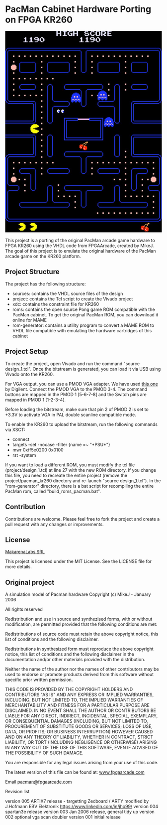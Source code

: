# PacMan Cabinet Hardware Porting on FPGA KR260

![pacman cabinet](assets/pacman.jpg)

This project is a porting of the original PacMan arcade game hardware to FPGA KR260 using the VHDL code from FPGAArcade, created by MikeJ. The goal of this project is to emulate the original hardware of the PacMan arcade game on the KR260 platform.

## Project Structure

The project has the following structure:
- sources: contains the VHDL source files of the design
- project: contains the Tcl script to create the Vivado project
- xdc: contains the constraint file for KR260
- roms: contains the open source Pong game ROM compatible with the PacMan cabinet. To get the original PacMan ROM, you can download it online for MAME
- rom-generator: contains a utility program to convert a MAME ROM to VHDL file compatible with emulating the hardware cartridges of this cabinet

## Project Setup

To create the project, open Vivado and run the command "source design_1.tcl". Once the bitstream is generated, you can load it via USB using Vivado onto the KR260.

For VGA output, you can use a PMOD VGA adapter. We have used [this one](https://digilent.com/shop/pmod-vga-video-graphics-array/) by Digilent. Connect the PMOD VGA to the PMOD 3-4. The command buttons are mapped in the PMOD 1 [5-6-7-8] and the Switch pins are mapped in PMOD 1 [1-2-3-4].

Before loading the bitstream, make sure that pin 2 of PMOD 2 is set to +3.3V to activate VGA in PAL double scanline compatible mode.

To enable the KR260 to upload the bitstream, run the following commands via XSCT:
- connect
- targets -set -nocase -filter {name =~ "\*PSU\*"}
- mwr 0xff5e0200 0x0100
- rst -system

If you want to load a different ROM, you must modify the tcl file (project/design_1.tcl) at line 27 with the new ROM directory. If you change this file, you need to recreate the entire project (remove the project/pacman_kr260 directory and re-launch "source design_1.tcl"). In the "rom-generator" directory, there is a bat script for recompiling the entire PacMan rom, called "build_roms_pacman.bat".

## Contribution

Contributions are welcome. Please feel free to fork the project and create a pull request with any changes or improvements. 

## License

[MakarenaLabs SRL](www.makarenalabs.com)

This project is licensed under the MIT License. See the LICENSE file for more details.

## Original project

 A simulation model of Pacman hardware
 Copyright (c) MikeJ - January 2006

 All rights reserved

 Redistribution and use in source and synthezised forms, with or without
 modification, are permitted provided that the following conditions are met:

 Redistributions of source code must retain the above copyright notice,
 this list of conditions and the following disclaimer.

 Redistributions in synthesized form must reproduce the above copyright
 notice, this list of conditions and the following disclaimer in the
 documentation and/or other materials provided with the distribution.

 Neither the name of the author nor the names of other contributors may
 be used to endorse or promote products derived from this software without
 specific prior written permission.

 THIS CODE IS PROVIDED BY THE COPYRIGHT HOLDERS AND CONTRIBUTORS "AS IS"
 AND ANY EXPRESS OR IMPLIED WARRANTIES, INCLUDING, BUT NOT LIMITED TO,
 THE IMPLIED WARRANTIES OF MERCHANTABILITY AND FITNESS FOR A PARTICULAR
 PURPOSE ARE DISCLAIMED. IN NO EVENT SHALL THE AUTHOR OR CONTRIBUTORS BE
 LIABLE FOR ANY DIRECT, INDIRECT, INCIDENTAL, SPECIAL, EXEMPLARY, OR
 CONSEQUENTIAL DAMAGES (INCLUDING, BUT NOT LIMITED TO, PROCUREMENT OF
 SUBSTITUTE GOODS OR SERVICES; LOSS OF USE, DATA, OR PROFITS; OR BUSINESS
 INTERRUPTION) HOWEVER CAUSED AND ON ANY THEORY OF LIABILITY, WHETHER IN
 CONTRACT, STRICT LIABILITY, OR TORT (INCLUDING NEGLIGENCE OR OTHERWISE)
 ARISING IN ANY WAY OUT OF THE USE OF THIS SOFTWARE, EVEN IF ADVISED OF THE
 POSSIBILITY OF SUCH DAMAGE.

 You are responsible for any legal issues arising from your use of this code.

 The latest version of this file can be found at: www.fpgaarcade.com

 Email pacman@fpgaarcade.com

 Revision list

 version 005 ARTIX7 release - targetting Zedboard / ARTY  modified by J.Hofmann EBV Elektronik  https://www.linkedin.com/in/jho99/
 version 004 spartan3e release
 version 003 Jan 2006 release, general tidy up
 version 002 optional vga scan doubler
 version 001 initial release
